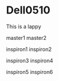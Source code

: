 # Dell0510
This is a lappy

master1
master2

inspiron1
inspiron2

inspiron3
inspiron4

inspiron5
inspiron6
